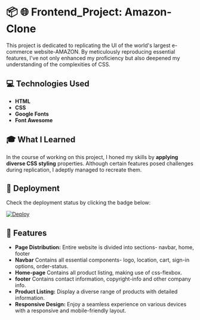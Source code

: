 # 📦 🌐 Frontend_Project: Amazon-Clone

This project is dedicated to replicating the UI of the world's largest e-commerce website-AMAZON. By meticulously reproducing essential features, I've not only enhanced my proficiency but also deepened my understanding of the complexities of CSS.

## 💻 Technologies Used

- **HTML**
- **CSS**
- **Google Fonts**
- **Font Awesome**

## 🎓 What I Learned

In the course of working on this project, I honed my skills by **applying diverse CSS styling** properties. 
Although certain features posed challenges during replication, I adeptly managed to recreate them.

## 🔗 Deployment

Check the deployment status by clicking the badge below:

[![Deploy](https://img.shields.io/badge/Deploy-red?style=for-the-badge&logo=appveyor&logoColor=white)](https://nupur-30.github.io/Amazon-Clone/)

## 📜 Features

- **Page Distribution:** Entire website is divided into sections- navbar, home, footer
- **Navbar** Contains all essential components- logo, location, cart, sign-in options, order-status.
- **Home-page** Contains all product listing, making use of css-flexbox.
- **footer** Contains contact information, copyright-info and other company info.
- **Product Listing:** Display a diverse range of products with detailed information.
- **Responsive Design:** Enjoy a seamless experience on various devices with a responsive and mobile-friendly layout.


